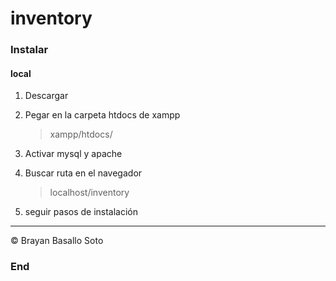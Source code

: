 # inventory

### Instalar

#### local

1. Descargar
2. Pegar en la carpeta htdocs de xampp

   > xampp/htdocs/

3. Activar mysql y apache
4. Buscar ruta en el navegador

   > localhost/inventory

5. seguir pasos de instalación


---

&copy; Brayan Basallo Soto

### End
